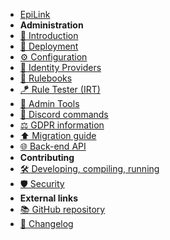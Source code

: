 - [EpiLink](/)
- **Administration**
- [📖 Introduction](Admin/Introduction.md)
- [🚀 Deployment](Admin/Deployment.md)
- [⚙️ Configuration](Admin/Configuration.md)
- [📇 Identity Providers](Admin/IdentityProviders.md)
- [🎯 Rulebooks](Admin/Rulebooks.md)
- [🪁 Rule Tester (IRT)](Admin/IRT.md)
- [🚴 Admin Tools](Admin/AdminTools.md)
- [💎 Discord commands](Admin/DiscordCommands.md)
- [⚖ GDPR information](Admin/GDPR.md)
- [⬆️ Migration guide](Admin/Migration.md)
- [🌐 Back-end API](Admin/Api.md)
- **Contributing**
- [🛠 Developing, compiling, running](Contributing/Developing.md)
- [🛡️ Security](Contributing/Security.md)
- **External links**
- [📚 GitHub repository](https://github.com/EpiLink/EpiLink)
- [📣 Changelog](https://github.com/EpiLink/EpiLink/tree/dev/CHANGELOG.md)
